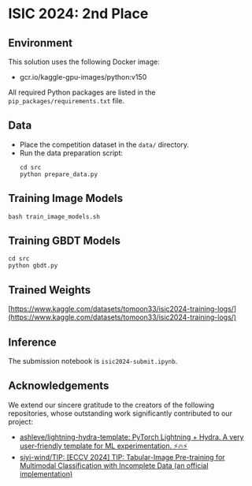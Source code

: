 # ISIC 2024: 2nd Place

## Environment
This solution uses the following Docker image:
 - gcr.io/kaggle-gpu-images/python:v150

All required Python packages are listed in the `pip_packages/requirements.txt` file.

## Data
- Place the competition dataset in the `data/` directory.
- Run the data preparation script:
  ```
  cd src
  python prepare_data.py
  ```

## Training Image Models
  ```
  bash train_image_models.sh
  ```

## Training GBDT Models
  ```
  cd src
  python gbdt.py
  ```

## Trained Weights
[https://www.kaggle.com/datasets/tomoon33/isic2024-training-logs/](https://www.kaggle.com/datasets/tomoon33/isic2024-training-logs/)

## Inference

The submission notebook is `isic2024-submit.ipynb`.

## Acknowledgements
We extend our sincere gratitude to the creators of the following repositories, whose outstanding work significantly contributed to our project:

 - [ashleve/lightning-hydra-template: PyTorch Lightning + Hydra. A very user-friendly template for ML experimentation. ⚡🔥⚡](https://github.com/ashleve/lightning-hydra-template)
  - [siyi-wind/TIP: [ECCV 2024] TIP: Tabular-Image Pre-training for Multimodal Classification with Incomplete Data (an official implementation)](https://github.com/siyi-wind/tip)
